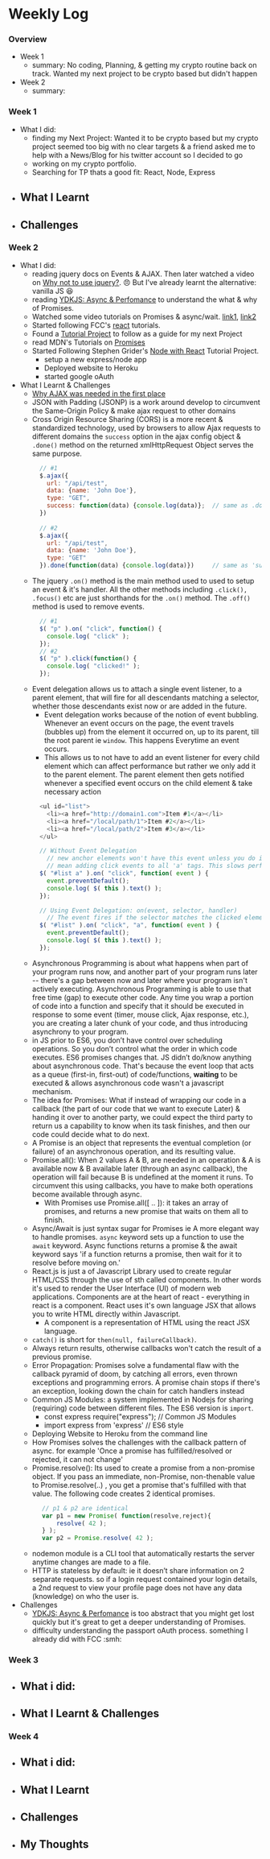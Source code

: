 # Weekly Log

### Overview
- Week 1
  - summary: No coding, Planning, & getting my crypto routine back on track. Wanted my next project to be crypto based but didn't happen
- Week 2
  - summary:

### Week 1
- What I did:
  - finding my Next Project: Wanted it to be crypto based but my crypto project seemed too big with no clear targets & a friend asked me to help with a News/Blog for his twitter account so I decided to go  
  - working on my crypto portfolio.
  - Searching for TP thats a good fit: React, Node, Express
- What I Learnt
  - 
- Challenges
  - 

### Week 2
- What I did:
  - reading jquery docs on Events & AJAX. Then later watched a video on [Why not to use jquery?](https://www.youtube.com/watch?v=pk3tsynNZ0w). :angry: But  I’ve already learnt the alternative: vanilla JS :satisfied:
  - reading [YDKJS: Async & Perfomance](https://github.com/getify/You-Dont-Know-JS/blob/master/async%20&%20performance/README.md#you-dont-know-js-async--performance) to understand the what & why of Promises.
  - Watched some video tutorials on Promises & async/wait. [link1](https://www.youtube.com/watch?v=PoRJizFvM7s), [link2](https://www.youtube.com/watch?v=QO4NXhWo_NM&index=1&list=PLRqwX-V7Uu6bKLPQvPRNNE65kBL62mVfx) 
  - Started following FCC's [react](https://learn.freecodecamp.org/front-end-libraries/react) tutorials.
  - Found a [Tutorial Project](https://www.udemy.com/node-with-react-fullstack-web-development/) to follow as a guide for my next Project
  - read MDN's Tutorials on [Promises](https://developer.mozilla.org/en-US/docs/Web/JavaScript/Reference/Global_Objects/Promise)
  - Started Following Stephen Grider's [Node with React](https://www.udemy.com/node-with-react-fullstack-web-development/?siteID=a1o1REVAqJg-SH5_dN_AYT64vuTm1wD2.A&LSNPUBID=a1o1REVAqJg) Tutorial Project.
    - setup a new express/node app
    - Deployed website to Heroku 
    - started google oAuth 
- What I Learnt & Challenges
  - [Why AJAX was needed in the first place](http://learn.jquery.com/ajax/)
  - JSON with Padding (JSONP) is a work around develop to circumvent the Same-Origin Policy & make ajax request to other domains
  - Cross Origin Resource Sharing (CORS) is a more recent & standardized technology, used by browsers to allow Ajax requests to different domains
  the `success` option in the ajax config object & `.done()` method on the returned xmlHttpRequest Object serves the same purpose.
    ``` javascript
      // #1
      $.ajax({
        url: "/api/test",
        data: {name: 'John Doe'},
        type: "GET",
        success: function(data) {console.log(data)};  // same as .done()
      })
      
      // #2
      $.ajax({
        url: "/api/test",
        data: {name: 'John Doe'},
        type: "GET"
      }).done(function(data) {console.log(data)})     // same as 'success'
    ```
  - The jquery `.on()` method is the main method used to used to setup an event & it's handler. All the other methods including `.click(), .focus()` etc are just shorthands for the `.on()` method. The `.off()` method is used to remove events.
    ``` javascript
      // #1
      $( "p" ).on( "click", function() {
        console.log( "click" );
      });
      // #2
      $( "p" ).click(function() {
        console.log( "clicked!" );
      });
    ```
  - Event delegation allows us to attach a single event listener, to a parent element, that will fire for all descendants matching a selector, whether those descendants exist now or are added in the future.
    - Event delegation works because of the notion of event bubbling. Whenever an event occurs on the page, the event travels
    (bubbles up) from the element it occurred on, up to its parent, till the root parent ie `window`. This happens Everytime
    an event occurs.
    - This allows us to not have to add an event listener for every child element which can affect performance but rather we
    only add it to the parent element. The parent element then gets notified whenever a specified event occurs on the child
    element & take necessary action
    ``` javascript
      <ul id="list"> 
        <li><a href="http://domain1.com">Item #1</a></li>
        <li><a href="/local/path/1">Item #2</a></li>
        <li><a href="/local/path/2">Item #3</a></li>
      </ul>

      // Without Event Delegation
        // new anchor elements won't have this event unless you do it recursively which will
        // mean adding click events to all 'a' tags. This slows performance
      $( "#list a" ).on( "click", function( event ) {
        event.preventDefault();
        console.log( $( this ).text() );
      });

      // Using Event Delegation: on(event, selector, handler)
        // The event fires if the selector matches the clicked element. clicked Element: <a>, selector: 'a'. 
      $( "#list" ).on( "click", "a", function( event ) {
        event.preventDefault();
        console.log( $( this ).text() );
      });
    ```
  - Asynchronous Programming is about what happens when part of your program runs now, and another part of your program runs later -- there's a gap between now and later where your program isn't actively executing. Asynchronous Programming is able to use that free time (gap) to execute other code. Any time you wrap a portion of code into a function and specify that it should be executed in response to some event (timer, mouse click, Ajax response, etc.), you are creating a later chunk of your code, and thus introducing asynchrony to your program.
  - in JS prior to ES6, you don’t have control over scheduling operations. So you don’t control what the order in which code executes. ES6 promises changes that. JS didn’t do/know anything about asynchronous code. That's because the event loop that acts as a queue (first-in, first-out) of code/functions, __waiting__ to be executed & allows asynchronous code wasn't a javascript mechanism.
  - The idea for Promises: What if instead of wrapping our code in a callback (the part of our code that we want to execute Later) & handing it over to another party, we could expect the third party to return us a capability to know when its task finishes, and then our code could decide what to do next.
  - A Promise is an object that represents the eventual completion (or failure) of an asynchronous operation, and its resulting value.
  - Promise.all(): When 2 values A & B, are needed in an operation & A is available now & B available later (through an async callback), the operation will fail because B is undefined at the moment it runs. To circumvent this using callbacks, you have to make both operations become available through async.
    - With Promises use Promise.all([ .. ]): it takes an array of promises, and returns a new promise that waits on them all to finish.
  - Async/Await is just syntax sugar for Promises ie A more elegant way to handle promises. `async` keyword sets up a function to use the `await` keyword. Async functions returns a promise & the await keyword says 'if a function returns a promise, then wait for it to resolve before moving on.'
  - React.js is just a of Javascript Library used to create regular HTML/CSS through the use of sth called components. In other words it's used to render the User Interface (UI) of modern web applications. Components are at the heart of react - everything in react is a component. React uses it's own language JSX that allows you to write HTML directly within Javascript.
    - A component is a representation of HTML using the react JSX language. 
  - `catch()` is short for `then(null, failureCallback)`.
  - Always return results, otherwise callbacks won't catch the result of a previous promise.
  - Error Propagation: Promises solve a fundamental flaw with the callback pyramid of doom, by catching all errors,
	even thrown exceptions and programming errors. A promise chain stops if there's an exception, looking down the chain for catch handlers instead
  - Common JS Modules:  a system implemented in Nodejs for sharing (requiring) code between different files. The ES6 version is `import`.
    - const express require("express"); // Common JS Modules
    - import express from 'express'     // ES6 style
  - Deploying Website to Heroku from the command line
   - How Promises solves the challenges with the callback pattern of async. for example 'Once a promise has fulfilled/resolved or rejected, it can not change'
  - Promise.resolve(): Its used to create a promise from a non-promise object. If you pass an immediate, non-Promise, non-thenable value to Promise.resolve(..) , you get a promise that's fulfilled with that value. The following code creates 2 identical promises.
  ``` javascript
		// p1 & p2 are identical
		var p1 = new Promise( function(resolve,reject){
			resolve( 42 );
		} );
		var p2 = Promise.resolve( 42 );
  ```
	- nodemon module is a CLI tool that automatically restarts the server anytime changes are made to a file.
	- HTTP is stateless by default: ie it doesn’t share information on 2 separate requests. so if a login request contained your login details, a 2nd request to view your profile page does not have any data (knowledge) on who the user is.
- Challenges
  - [YDKJS: Async & Perfomance](https://github.com/getify/You-Dont-Know-JS/blob/master/async%20&%20performance/README.md#you-dont-know-js-async--performance) is too abstract that you might get lost quickly but it's great to get a deeper understanding of Promises. 
  - difficulty understanding the passport oAuth process. something I already did with FCC :smh:

### Week 3
- What i did:
  - 
- What I Learnt & Challenges
  - 

### Week 4
- What i did:
  - 
- What I Learnt
  - 
- Challenges
  - 
- My Thoughts
  - 
